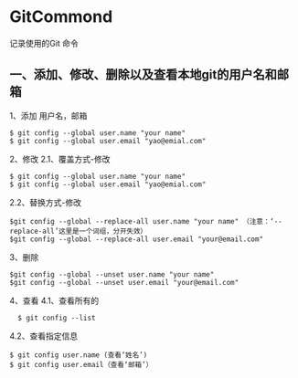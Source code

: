 # GitCommond
记录使用的Git 命令

## 一、添加、修改、删除以及查看本地git的用户名和邮箱
1、添加 用户名，邮箱
```
$ git config --global user.name "your name"
$ git config --global user.email "yao@emial.com"
```
2、修改
  2.1、覆盖方式-修改
   ```
   $ git config --global user.name "your name"
   $ git config --global user.email "yao@emial.com"
   ```
   2.2、替换方式-修改
   ```
   $git config --global --replace-all user.name "your name" （注意：‘--replace-all’这里是一个词组，分开失效）
   $git config --global --replace-all user.email "your@email.com"
   ```
3、删除
```
$git config --global --unset user.name "your name"
$git config --global --unset user.email "your@email.com"
```
4、查看
  4.1、查看所有的
  ```
    $ git config --list
  ```
  4.2、查看指定信息
  ```
  $ git config user.name (查看‘姓名’)
  $ git config user.email（查看‘邮箱’）
  
  ```
